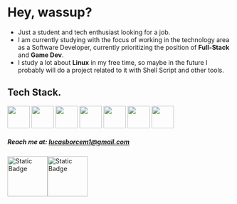 # Hey, wassup?

- Just a student and tech enthusiast looking for a job.
- I am currently studying with the focus of working in the technology area as a Software Developer, currently prioritizing the position of **Full-Stack** and **Game Dev**.
- I study a lot about **Linux** in my free time, so maybe in the future I probably will do a project related to it with Shell Script and other tools.

## Tech Stack.

<img width="50px" src="https://cdn.jsdelivr.net/gh/devicons/devicon@latest/icons/linux/linux-original.svg" /> <img width="50px" src="https://cdn.jsdelivr.net/gh/devicons/devicon@latest/icons/nodejs/nodejs-original.svg" /> <img width="50px" src="https://cdn.jsdelivr.net/gh/devicons/devicon@latest/icons/javascript/javascript-original.svg" /> <img width="50px" src="https://cdn.jsdelivr.net/gh/devicons/devicon@latest/icons/c/c-original.svg" /> <img width="50px" src="https://cdn.jsdelivr.net/gh/devicons/devicon@latest/icons/cplusplus/cplusplus-original.svg" /> <img width="50px" src="https://cdn.jsdelivr.net/gh/devicons/devicon@latest/icons/git/git-original.svg" /> <img width="50px" src="https://cdn.jsdelivr.net/gh/devicons/devicon@latest/icons/bash/bash-original.svg" />

##### Reach me at: lucasborcem1@gmail.com

<img width="90px" alt="Static Badge" src="https://img.shields.io/badge/github-black?style=for-the-badge&logo=github&link=https%3A%2F%2Fgithub.com%2Fluqastw"/><img width="90px" alt="Static Badge" src="https://img.shields.io/badge/linkedin-white?style=for-the-badge&logo=invision&logoColor=blue&link=https%3A%2F%2Fwww.linkedin.com%2Fin%2Flucasborcem%2F">
